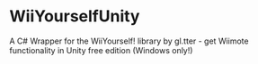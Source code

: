 WiiYourselfUnity
================

A C# Wrapper for the WiiYourself! library by gl.tter - get Wiimote functionality in Unity free edition (Windows only!)